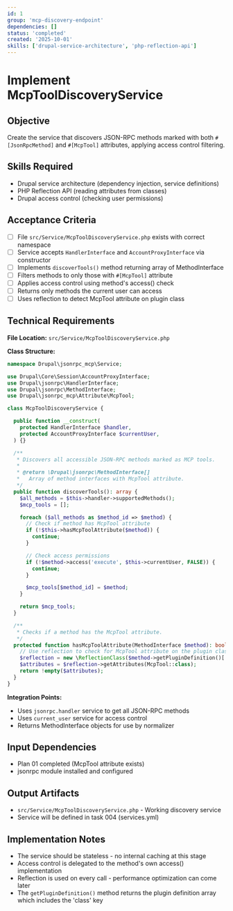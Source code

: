 ```yaml
---
id: 1
group: 'mcp-discovery-endpoint'
dependencies: []
status: 'completed'
created: '2025-10-01'
skills: ['drupal-service-architecture', 'php-reflection-api']
---
```


# Implement McpToolDiscoveryService

## Objective

Create the service that discovers JSON-RPC methods marked with both `#[JsonRpcMethod]` and `#[McpTool]` attributes, applying access control filtering.

## Skills Required

- Drupal service architecture (dependency injection, service definitions)
- PHP Reflection API (reading attributes from classes)
- Drupal access control (checking user permissions)

## Acceptance Criteria

- [ ] File `src/Service/McpToolDiscoveryService.php` exists with correct namespace
- [ ] Service accepts `HandlerInterface` and `AccountProxyInterface` via constructor
- [ ] Implements `discoverTools()` method returning array of MethodInterface
- [ ] Filters methods to only those with `#[McpTool]` attribute
- [ ] Applies access control using method's access() check
- [ ] Returns only methods the current user can access
- [ ] Uses reflection to detect McpTool attribute on plugin class

## Technical Requirements

**File Location:** `src/Service/McpToolDiscoveryService.php`

**Class Structure:**

```php
namespace Drupal\jsonrpc_mcp\Service;

use Drupal\Core\Session\AccountProxyInterface;
use Drupal\jsonrpc\HandlerInterface;
use Drupal\jsonrpc\MethodInterface;
use Drupal\jsonrpc_mcp\Attribute\McpTool;

class McpToolDiscoveryService {

  public function __construct(
    protected HandlerInterface $handler,
    protected AccountProxyInterface $currentUser,
  ) {}

  /**
   * Discovers all accessible JSON-RPC methods marked as MCP tools.
   *
   * @return \Drupal\jsonrpc\MethodInterface[]
   *   Array of method interfaces with McpTool attribute.
   */
  public function discoverTools(): array {
    $all_methods = $this->handler->supportedMethods();
    $mcp_tools = [];

    foreach ($all_methods as $method_id => $method) {
      // Check if method has McpTool attribute
      if (!$this->hasMcpToolAttribute($method)) {
        continue;
      }

      // Check access permissions
      if (!$method->access('execute', $this->currentUser, FALSE)) {
        continue;
      }

      $mcp_tools[$method_id] = $method;
    }

    return $mcp_tools;
  }

  /**
   * Checks if a method has the McpTool attribute.
   */
  protected function hasMcpToolAttribute(MethodInterface $method): bool {
    // Use reflection to check for McpTool attribute on the plugin class
    $reflection = new \ReflectionClass($method->getPluginDefinition()['class']);
    $attributes = $reflection->getAttributes(McpTool::class);
    return !empty($attributes);
  }
}
```

**Integration Points:**

- Uses `jsonrpc.handler` service to get all JSON-RPC methods
- Uses `current_user` service for access control
- Returns MethodInterface objects for use by normalizer

## Input Dependencies

- Plan 01 completed (McpTool attribute exists)
- jsonrpc module installed and configured

## Output Artifacts

- `src/Service/McpToolDiscoveryService.php` - Working discovery service
- Service will be defined in task 004 (services.yml)

## Implementation Notes

- The service should be stateless - no internal caching at this stage
- Access control is delegated to the method's own access() implementation
- Reflection is used on every call - performance optimization can come later
- The `getPluginDefinition()` method returns the plugin definition array which includes the 'class' key

